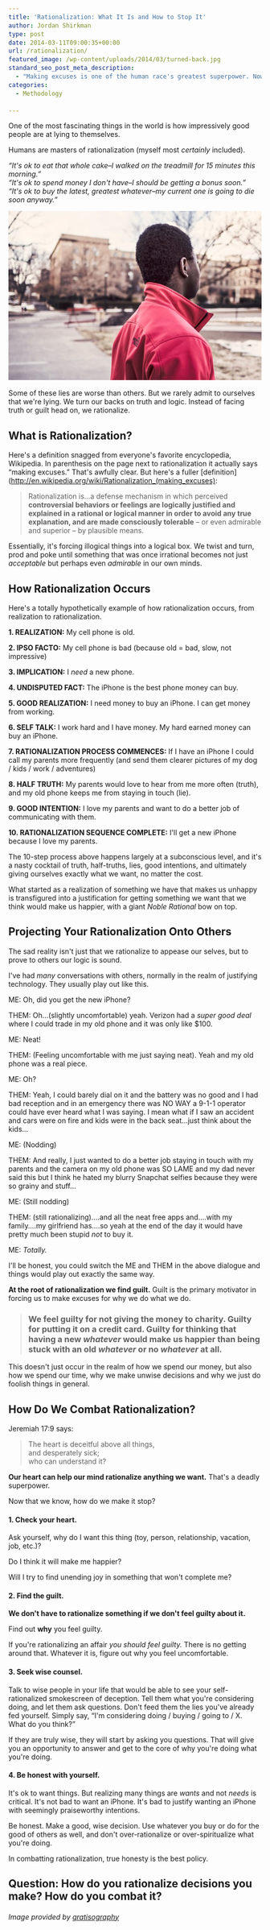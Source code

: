 ```yaml
---
title: 'Rationalization: What It Is and How to Stop It'
author: Jordan Shirkman
type: post
date: 2014-03-11T09:00:35+00:00
url: /rationalization/
featured_image: /wp-content/uploads/2014/03/turned-back.jpg
standard_seo_post_meta_description:
  - "Making excuses is one of the human race's greatest superpower. Now let's stop it."
categories:
  - Methodology

---
```

One of the most fascinating things in the world is how impressively good people are at lying to themselves.

Humans are masters of rationalization (myself most _certainly_ included).

_&#8220;It's ok to eat that whole cake–I walked on the treadmill for 15 minutes this morning.&#8221;_  
_&#8220;It's ok to spend money I don't have–I should be getting a bonus soon.&#8221;_  
_&#8220;It's ok to buy the latest, greatest whatever–my current one is going to die soon anyway.&#8221;_

[![Image](/static/images/turned-back.jpeg)](https://jshirk.com/blog/rationalization/)

Some of these lies are worse than others. But we rarely admit to ourselves that we're lying. We turn our backs on truth and logic. Instead of facing truth or guilt head on, we rationalize.

## What is Rationalization?

Here's a definition snagged from everyone's favorite encyclopedia, Wikipedia. In parenthesis on the page next to rationalization it actually says &#8220;making excuses.&#8221; That's awfully clear. But here's a fuller [definition](http://en.wikipedia.org/wiki/Rationalization_(making_excuses):

> Rationalization is&#8230;a defense mechanism in which perceived **controversial behaviors or feelings are logically justified and explained in a rational or logical manner in order to avoid any true explanation, and are made consciously tolerable** – or even admirable and superior – by plausible means.

Essentially, it's forcing illogical things into a logical box. We twist and turn, prod and poke until something that was once irrational becomes not just _acceptable_ but perhaps even _admirable_ in our own minds. <!--more-->

## How Rationalization Occurs

Here's a totally hypothetically example of how rationalization occurs, from realization to rationalization.

**1. REALIZATION:** My cell phone is old.

**2. IPSO FACTO:** My cell phone is bad (because old = bad, slow, not impressive)

**3. IMPLICATION:** I _need_ a new phone.

**4. UNDISPUTED FACT:** The iPhone is the best phone money can buy.

**5. GOOD REALIZATION:** I need money to buy an iPhone. I can get money from working.

**6. SELF TALK:** I work hard and I have money. My hard earned money can buy an iPhone.

**7. RATIONALIZATION PROCESS COMMENCES:** If I have an iPhone I could call my parents more frequently (and send them clearer pictures of my dog / kids / work / adventures)

**8. HALF TRUTH:** My parents would love to hear from me more often (truth), and my old phone keeps me from staying in touch (lie).

**9. GOOD INTENTION:** I love my parents and want to do a better job of communicating with them.

**10. RATIONALIZATION SEQUENCE COMPLETE:** I'll get a new iPhone because I love my parents.

The 10-step process above happens largely at a subconscious level, and it's a nasty cocktail of truth, half-truths, lies, good intentions, and ultimately giving ourselves exactly what we want, no matter the cost.

What started as a realization of something we have that makes us unhappy is transfigured into a justification for getting something we want that we think would make us happier, with a giant _Noble Rational_ bow on top.

## Projecting Your Rationalization Onto Others

The sad reality isn't just that we rationalize to appease our selves, but to prove to others our logic is sound.

I've had _many_ conversations with others, normally in the realm of justifying technology. They usually play out like this.

ME: Oh, did you get the new iPhone?

THEM: Oh&#8230;(slightly uncomfortable) yeah. Verizon had a _super good deal_ where I could trade in my old phone and it was only like $100.

ME: Neat!

THEM: (Feeling uncomfortable with me just saying neat). Yeah and my old phone was a real piece.

ME: Oh?

THEM: Yeah, I could barely dial on it and the battery was no good and I had bad reception and in an emergency there was NO WAY a 9-1-1 operator could have ever heard what I was saying. I mean what if I saw an accident and cars were on fire and kids were in the back seat&#8230;just think about the kids&#8230;

ME: (Nodding)

THEM: And really, I just wanted to do a better job staying in touch with my parents and the camera on my old phone was SO LAME and my dad never said this but I think he hated my blurry Snapchat selfies because they were so grainy and stuff&#8230;

ME: (Still nodding)

THEM: (still rationalizing)&#8230;.and all the neat free apps and&#8230;.with my family&#8230;.my girlfriend has&#8230;.so yeah at the end of the day it would have pretty much been stupid _not_ to buy it.

ME: _Totally._

I'll be honest, you could switch the ME and THEM in the above dialogue and things would play out exactly the same way.

**At the root of rationalization we find guilt.** Guilt is the primary motivator in forcing us to make excuses for why we do what we do.

> ### We feel guilty for not giving the money to charity. Guilty for putting it on a credit card. Guilty for thinking that having a new _whatever_ would make us happier than being stuck with an old _whatever_ or no _whatever_ at all.

This doesn't just occur in the realm of how we spend our money, but also how we spend our time, why we make unwise decisions and why we just do foolish things in general.

## How Do We Combat Rationalization?

Jeremiah 17:9 says:

> The heart is deceitful above all things,  
> and desperately sick;  
> who can understand it?

**Our heart can help our mind rationalize anything we want.** That's a deadly superpower.

Now that we know, how do we make it stop?

#### 1. Check your heart.

Ask yourself, why do I want this thing (toy, person, relationship, vacation, job, etc.)?

Do I think it will make me happier?

Will I try to find unending joy in something that won't complete me?

#### 2. Find the guilt.

**We don't have to rationalize something if we don't feel guilty about it.**

Find out **why** you feel guilty.

If you're rationalizing an affair _you should feel guilty._ There is no getting around that. Whatever it is, figure out why you feel uncomfortable.

#### 3. Seek wise counsel.

Talk to wise people in your life that would be able to see your self-rationalized smokescreen of deception. Tell them what you're considering doing, and let them ask questions. Don't feed them the lies you've already fed yourself. Simply say, &#8220;I'm considering doing / buying / going to / X. What do you think?&#8221;

If they are truly wise, they will start by asking you questions. That will give you an opportunity to answer and get to the core of why you're doing what you're doing.

#### 4. Be honest with yourself.

It's ok to want things. But realizing many things are _wants_ and not _needs_ is critical. It's not bad to want an iPhone. It's bad to justify wanting an iPhone with seemingly praiseworthy intentions.

Be honest. Make a good, wise decision. Use whatever you buy or do for the good of others as well, and don't over-rationalize or over-spiritualize what you're doing.

In combatting rationalization, true honesty is the best policy.

## Question: How do you rationalize decisions you make? How do you combat it?

###### Image provided by [gratisography](http://gratisography.com)
